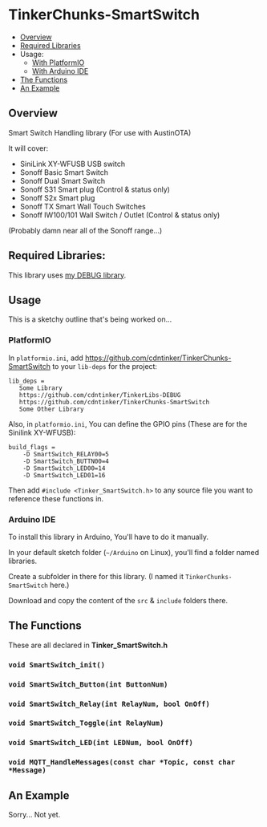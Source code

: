# TinkerChunks-SmartSwitch

- [Overview](#overview)
- [Required Libraries](#required-libraries)
- Usage:
  - [With PlatformIO](#platformio)
  - [With Arduino IDE](#arduino-ide)
- [The Functions](#the-functions)
- [An Example](#an-example)

## Overview
Smart Switch Handling library (For use with AustinOTA)

It will cover:
* SiniLink XY-WFUSB USB switch
* Sonoff Basic Smart Switch
* Sonoff Dual Smart Switch
* Sonoff S31 Smart plug (Control & status only)
* Sonoff S2x Smart plug
* Sonoff TX Smart Wall Touch Switches
* Sonoff IW100/101 Wall Switch / Outlet (Control & status only)

(Probably damn near all of the Sonoff range...)

## Required Libraries:

This library uses [my DEBUG library](https://github.com/cdntinker/TinkerLibs-DEBUG).

## Usage

This is a sketchy outline that's being worked on...

### PlatformIO
In `platformio.ini`, add https://github.com/cdntinker/TinkerChunks-SmartSwitch to your `lib-deps` for the project:

```
lib_deps =
   Some Library
   https://github.com/cdntinker/TinkerLibs-DEBUG
   https://github.com/cdntinker/TinkerChunks-SmartSwitch
   Some Other Library
```

Also, in `platformio.ini`, You can define the GPIO pins (These are for the Sinilink XY-WFUSB):

```
build_flags =
    -D SmartSwitch_RELAY00=5
    -D SmartSwitch_BUTTN00=4
    -D SmartSwitch_LED00=14
    -D SmartSwitch_LED01=16
```

Then add `#include <Tinker_SmartSwitch.h>` to any source file you want to reference these functions in.

### Arduino IDE
To install this library in Arduino, You'll have to do it manually.

In your default sketch folder (`~/Arduino` on Linux), you'll find a folder named libraries.

Create a subfolder in there for this library.  (I named it `TinkerChunks-SmartSwitch` here.)

Download and copy the content of the `src` & `include` folders there.

## The Functions
These are all declared in **Tinker_SmartSwitch.h**

### `void SmartSwitch_init()`

### `void SmartSwitch_Button(int ButtonNum)`
### `void SmartSwitch_Relay(int RelayNum, bool OnOff)`
### `void SmartSwitch_Toggle(int RelayNum)`

### `void SmartSwitch_LED(int LEDNum, bool OnOff)`


### `void MQTT_HandleMessages(const char *Topic, const char *Message)`

## An Example
Sorry...  Not yet.
